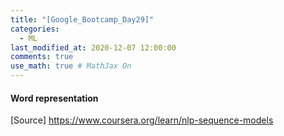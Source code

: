 ```yaml
---
title: "[Google_Bootcamp_Day29]"
categories: 
  - ML
last_modified_at: 2020-12-07 12:00:00
comments: true
use_math: true # MathJax On
---
```


#### Word representation


[Source] https://www.coursera.org/learn/nlp-sequence-models
